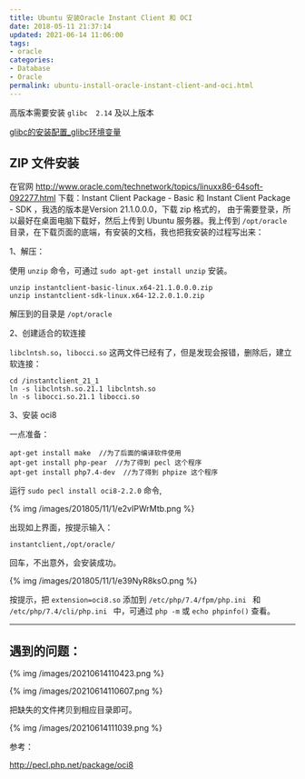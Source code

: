 ```yaml
---
title: Ubuntu 安装Oracle Instant Client 和 OCI
date: 2018-05-11 21:37:14
updated: 2021-06-14 11:06:00
tags: 
- oracle
categories: 
- Database
- Oracle
permalink: ubuntu-install-oracle-instant-client-and-oci.html
---
```

高版本需要安装 `glibc  2.14` 及以上版本

[glibc的安装配置_glibc环境变量](https://blog.csdn.net/mengzhongsuiyi521/article/details/88432237)



## ZIP 文件安装

在官网 http://www.oracle.com/technetwork/topics/linuxx86-64soft-092277.html 下载：Instant Client Package - Basic 和 Instant Client Package - SDK ，我选的版本是Version 21.1.0.0.0，下载 zip 格式的， 由于需要登录，所以最好在桌面电脑下载好，然后上传到 Ubuntu 服务器。我上传到 `/opt/oracle` 目录，在下载页面的底端，有安装的文档，我也把我安装的过程写出来：

1、解压：

使用 `unzip` 命令，可通过 `sudo apt-get install unzip` 安装。

```
unzip instantclient-basic-linux.x64-21.1.0.0.0.zip
unzip instantclient-sdk-linux.x64-12.2.0.1.0.zip 
```

解压到的目录是 `/opt/oracle`

2、创建适合的软连接

`libclntsh.so`，`libocci.so` 这两文件已经有了，但是发现会报错，删除后，建立软连接：
```
cd /instantclient_21_1
ln -s libclntsh.so.21.1 libclntsh.so
ln -s libocci.so.21.1 libocci.so
```

3、安装 oci8

一点准备：

```
apt-get install make  //为了后面的编译软件使用
apt-get install php-pear  //为了得到 pecl 这个程序
apt-get install php7.4-dev  //为了得到 phpize 这个程序
```

运行 `sudo pecl install oci8-2.2.0` 命令,

{% img /images/201805/11/1/e2vIPWrMtb.png %}

出现如上界面，按提示输入：

```
instantclient,/opt/oracle/
```

回车，不出意外，会安装成功。

{% img /images/201805/11/1/e39NyR8ksO.png %}

按提示，把 `extension=oci8.so` 添加到 `/etc/php/7.4/fpm/php.ini ` 和 `/etc/php/7.4/cli/php.ini ` 中，可通过 `php -m` 或 `echo phpinfo()` 查看。

---

## 遇到的问题：

{% img /images/20210614110423.png %}

{% img /images/20210614110607.png %}

把缺失的文件拷贝到相应目录即可。

{% img /images/20210614111039.png %}

参考：

http://pecl.php.net/package/oci8